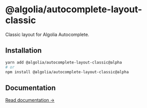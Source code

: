 # @algolia/autocomplete-layout-classic

Classic layout for Algolia Autocomplete.

## Installation

```sh
yarn add @algolia/autocomplete-layout-classic@alpha
# or
npm install @algolia/autocomplete-layout-classic@alpha
```

## Documentation

[Read documentation →](https://autocomplete.algolia.com/docs/autocomplete-layout-classic)
